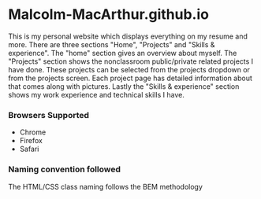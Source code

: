 # Malcolm-MacArthur.github.io
This is my personal website which displays everything on my resume and more.
There are three sections "Home", "Projects" and "Skills & experience". The 
"home" section gives an overview about myself. The "Projects" section shows 
the nonclassroom public/private related projects I have done. These projects can
be selected from the projects dropdown or from the projects screen. Each project 
page has detailed information about that comes along with pictures. Lastly the 
"Skills & experience" section shows my work experience and technical skills I 
have.

### Browsers Supported
- Chrome
- Firefox
- Safari

### Naming convention followed
The HTML/CSS class naming follows the BEM methodology